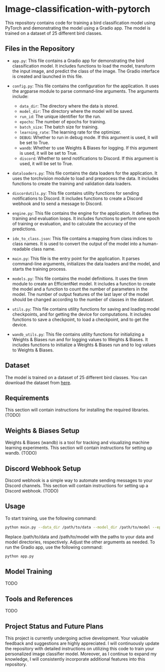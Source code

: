 # Image-classification-with-pytorch

This repository contains code for training a bird classification model using PyTorch and demonstrating the model using a Gradio app. The model is trained on a dataset of 25 different bird classes.

## Files in the Repository

- `app.py`: This file contains a Gradio app for demonstrating the bird classification model. It includes functions to load the model, transform the input image, and predict the class of the image. The Gradio interface is created and launched in this file.

- `config.py`: This file contains the configuration for the application. It uses the argparse module to parse command-line arguments. The arguments include:
    - `data_dir`: The directory where the data is stored.
    - `model_dir`: The directory where the model will be saved.
    - `run_id`: The unique identifier for the run.
    - `epochs`: The number of epochs for training.
    - `batch_size`: The batch size for training.
    - `learning_rate`: The learning rate for the optimizer.
    - `DEBUG`: Whether to run in debug mode. If this argument is used, it will be set to True.
    - `wandb`: Whether to use Weights & Biases for logging. If this argument is used, it will be set to True.
    - `discord`: Whether to send notifications to Discord. If this argument is used, it will be set to True.

- `dataloaders.py`: This file contains the data loaders for the application. It uses the torchvision module to load and preprocess the data. It includes functions to create the training and validation data loaders.

- `discordutils.py`: This file contains utility functions for sending notifications to Discord. It includes functions to create a Discord webhook and to send a message to Discord.

- `engine.py`: This file contains the engine for the application. It defines the training and evaluation loops. It includes functions to perform one epoch of training or evaluation, and to calculate the accuracy of the predictions.

- `idx_to_class.json`: This file contains a mapping from class indices to class names. It is used to convert the output of the model into a human-readable class name.

- `main.py`: This file is the entry point for the application. It parses command-line arguments, initializes the data loaders and the model, and starts the training process.

- `models.py`: This file contains the model definitions. It uses the timm module to create an EfficientNet model. It includes a function to create the model and a function to count the number of parameters in the model. The number of output features of the last layer of the model should be changed according to the number of classes in the dataset.

- `utils.py`: This file contains utility functions for saving and loading model checkpoints, and for getting the device for computations. It includes functions to save a checkpoint, to load a checkpoint, and to get the device.

- `wandb_utils.py`: This file contains utility functions for initializing a Weights & Biases run and for logging values to Weights & Biases. It includes functions to initialize a Weights & Biases run and to log values to Weights & Biases.

## Dataset

The model is trained on a dataset of 25 different bird classes. You can download the dataset from [here](https://www.kaggle.com/datasets/ichhadhari/indian-birds).

## Requirements

This section will contain instructions for installing the required libraries. (TODO)

## Weights & Biases Setup

Weights & Biases (wandb) is a tool for tracking and visualizing machine learning experiments. This section will contain instructions for setting up wandb. (TODO)

## Discord Webhook Setup

Discord webhook is a simple way to automate sending messages to your Discord channels. This section will contain instructions for setting up a Discord webhook. (TODO)

## Usage

To start training, use the following command:
```bash
python main.py --data_dir /path/to/data --model_dir /path/to/model --epochs 10 --batch_size 32 --learning_rate 0.01
```
Replace /path/to/data and /path/to/model with the paths to your data and model directories, respectively. Adjust the other arguments as needed.
To run the Gradio app, use the following command:
```bash
python app.py
```
## Model Training
TODO
## Tools and References
TODO
## Project Status and Future Plans
This project is currently undergoing active development. Your valuable feedback and suggestions are highly appreciated. I will continuously update the repository with detailed instructions on utilizing this code to train your personalized image classifier model. Moreover, as I continue to expand my knowledge, I will consistently incorporate additional features into this repository.
